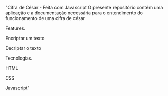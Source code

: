 "Cifra de César - Feita com Javascript
O presente repositório contém uma aplicação e a documentação necessária para o entendimento do funcionamento de uma cifra de césar

Features.

Encriptar um texto

Decriptar o texto


Tecnologias.

HTML

CSS

Javascript"
